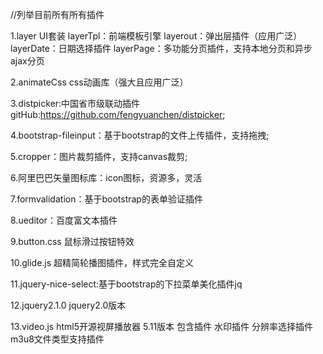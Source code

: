 //列举目前所有所有插件

1.layer UI套装
  layerTpl：前端模板引擎
  layerout：弹出层插件（应用广泛）
  layerDate：日期选择插件
  layerPage：多功能分页插件，支持本地分页和异步ajax分页
 
2.animateCss css动画库（强大且应用广泛）

3.distpicker:中国省市级联动插件
  gitHub:https://github.com/fengyuanchen/distpicker;  
  
4.bootstrap-fileinput：基于bootstrap的文件上传插件，支持拖拽;

5.cropper：图片裁剪插件，支持canvas裁剪;

6.阿里巴巴矢量图标库：icon图标，资源多，灵活

7.formvalidation：基于bootstrap的表单验证插件

8.ueditor：百度富文本插件

9.button.css 鼠标滑过按钮特效

10.glide.js 超精简轮播图插件，样式完全自定义

11.jquery-nice-select:基于bootstrap的下拉菜单美化插件jq

12.jquery2.1.0 jquery2.0版本 

13.video.js html5开源视屏播放器  5.11版本  包含插件  水印插件  分辨率选择插件 m3u8文件类型支持插件